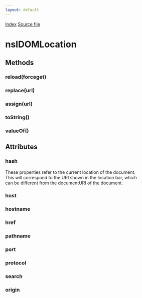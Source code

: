 ```yaml
---
layout: default
---
```

<div id='links'><a href="../index.html">Index</a>
<a href="http://dxr.mozilla.org/mozilla-central/source/dom/interfaces/base/nsIDOMLocation.idl">Source file</a>
</div>

# nsIDOMLocation #

## Methods ##

### reload(forceget) ###

### replace(url) ###

### assign(url) ###

### toString() ###

### valueOf() ###

## Attributes ##

### hash ###
  
These properties refer to the current location of the document.  
This will correspond to the URI shown in the location bar, which  
can be different from the documentURI of the document.  
  

### host ###

### hostname ###

### href ###

### pathname ###

### port ###

### protocol ###

### search ###

### origin ###

